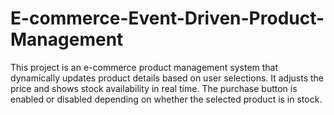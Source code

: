 # E-commerce-Event-Driven-Product-Management
This project is an e-commerce product management system that dynamically updates product details based on user selections. It adjusts the price and shows stock availability in real time. The purchase button is enabled or disabled depending on whether the selected product is in stock.
